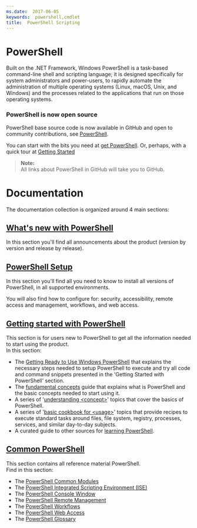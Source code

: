 ```yaml
---
ms.date:  2017-06-05
keywords:  powershell,cmdlet
title:  PowerShell Scripting
---
```


#  PowerShell

Built on the .NET Framework,
Windows PowerShell is a task-based command-line shell and scripting language;
it is designed specifically for system administrators and power-users,
to rapidly automate the administration of multiple operating systems
(Linux, macOS, Unix, and Windows)
and the processes related to the applications that run on those operating systems.

###  PowerShell is now open source

PowerShell base source code is now available in GitHub and open to community
contributions, see [PowerShell](https://github.com/powershell/powershell).

You can start with the bits you need at [get PowerShell](https://github.com/PowerShell/PowerShell#get-powershell).
Or, perhaps, with a quick tour at [Getting Started](https://github.com/PowerShell/PowerShell/blob/master/docs/learning-powershell)

>  **Note:**  
>  All links about PowerShell in GitHub will take you to GitHub.

#  Documentation

The documentation collection is organized around 4 main sections:

##  [What's new with PowerShell](whats-new/What-s-New-With-PowerShell.md)
In this section you'll find all announcements about the product (version by
version and release by release).

##  [PowerShell Setup](setup/setup-reference.md)
In this section you'll find all you need to know to install all
versions of PowerShell, in all supported environments.  

You will also find how to configure for: security, accessibility, remote access
and management, workflows, and web access.

##  [Getting started with PowerShell](getting-started/Getting-Started-with-Windows-PowerShell.md)
This section is for users new to PowerShell to get all the information needed
to start using the product.  
In this section:
-   The [Getting Ready to Use Windows PowerShell](getting-started/Getting-Ready-to-Use-Windows-PowerShell.md)
that explains the necessary steps needed to setup PowerShell to execute and try
all code and command snippets presented in the 'Getting Started with PowerShell'
section.
-  The [fundamental concepts](getting-started/fundamental-concepts.md) guide that
explains what is PowerShell and the basic concepts needed to start using it.
-  A series of '[understanding &lt;concept&gt;](getting-started/understanding-concepts-reference.md)' topics
that cover the basics of PowerShell.
-  A series of '[basic cookbook for &lt;usage&gt;](getting-started/cookbooks/basic-cookbooks-reference.md)'
topics that provide recipes to execute standard tasks around files, file system,
registry, processes, services, and similar day-to-day subjects.
-  A curated guide to other sources for
[learning PowerShell](getting-started/more-powershell-learning.md).

##  [Common PowerShell](core-powershell/core-powershell.md)
This section contains all reference material PowerShell.  
Find in this section:
-  The [PowerShell Common Modules](core-powershell/core-modules.md)
-  The [PowerShell Integrated Scripting Environment \(ISE\)](core-powershell/ise-guide.md)
-  The [PowerShell Console Window](core-powershell/console-guide.md)
-  The [PowerShell Remote Management](core-powershell/Running-Remote-Commands.md)
-  The [PowerShell Workflows](core-powershell/workflows-guide.md)
-  The [PowerShell Web Access](core-powershell/web-access.md)
-  The [PowerShell Glossary](Windows-PowerShell-Glossary.md)

